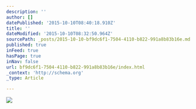 ```yaml
---
description: ''
author: []
datePublished: '2015-10-10T08:40:18.910Z'
title: ''
dateModified: '2015-10-10T08:32:50.964Z'
sourcePath: _posts/2015-10-10-bf9dc6f1-7504-4110-b822-991a8b83b16e.md
published: true
inFeed: true
hasPage: true
inNav: false
url: bf9dc6f1-7504-4110-b822-991a8b83b16e/index.html
_context: 'http://schema.org'
_type: Article

---
```

![](https://the-grid-user-content.s3-us-west-2.amazonaws.com/ad5b2d47-1ba2-49ce-980f-f76498b3976e.png)